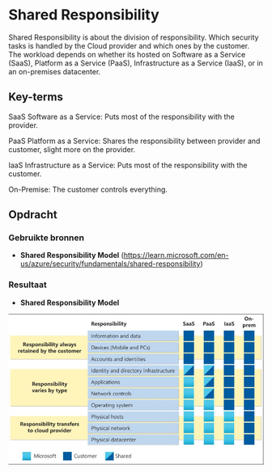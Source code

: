 # Shared Responsibility

Shared Responsibility is about the division of responsibility. Which security tasks is handled by the Cloud provider and which ones by the customer. The workload depends on whether its hosted on Software as a Service (SaaS), Platform as a Service (PaaS), Infrastructure as a Service (IaaS), or in an on-premises datacenter.

## Key-terms

SaaS Software as a Service: Puts most of the responsibility with the provider.

PaaS Platform as a Service: Shares the responsibility between provider and customer, slight more on the provider.

IaaS Infrastructure as a Service: Puts most of the responsibility with the customer.

On-Premise: The customer controls everything.

## Opdracht

### Gebruikte bronnen

* __Shared Responsibility Model__ (https://learn.microsoft.com/en-us/azure/security/fundamentals/shared-responsibility)



### Resultaat

* __Shared Responsibility Model__

![Alt text](../00_includes/04_SharedResponsibility.JPG)